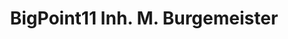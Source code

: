 ---
title: "BigPoint11 Inh. M. Burgemeister"
url: /halle-saale/bigpoint11-inh-m-burgemeister/
shop: Sport
---